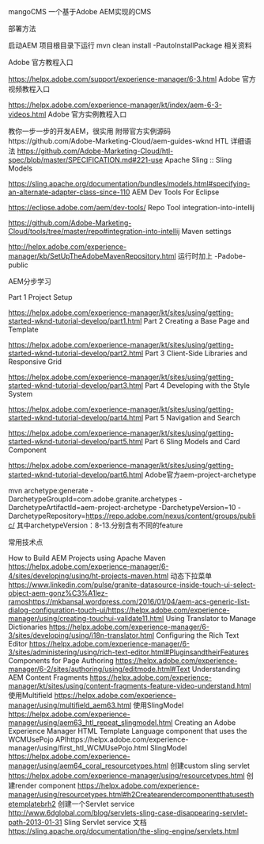 mangoCMS 一个基于Adobe AEM实现的CMS

部署方法

启动AEM
项目根目录下运行 mvn clean install -PautoInstallPackage
相关资料

Adobe 官方教程入口 

https://helpx.adobe.com/support/experience-manager/6-3.html
Adobe 官方视频教程入口

 https://helpx.adobe.com/experience-manager/kt/index/aem-6-3-videos.html
Adobe 官方实例教程入口

教你一步一步的开发AEM，很实用 附带官方实例源码https://github.com/Adobe-Marketing-Cloud/aem-guides-wknd
HTL 详细语法
 https://github.com/Adobe-Marketing-Cloud/htl-spec/blob/master/SPECIFICATION.md#221-use
Apache Sling :: Sling Models

 https://sling.apache.org/documentation/bundles/models.html#specifying-an-alternate-adapter-class-since-110
AEM Dev Tools For Eclipse 

https://eclipse.adobe.com/aem/dev-tools/
Repo Tool integration-into-intellij

 https://github.com/Adobe-Marketing-Cloud/tools/tree/master/repo#integration-into-intellij
Maven settings 

http://helpx.adobe.com/experience-manager/kb/SetUpTheAdobeMavenRepository.html
运行时加上 -Padobe-public

AEM分步学习

Part 1 Project Setup 

https://helpx.adobe.com/experience-manager/kt/sites/using/getting-started-wknd-tutorial-develop/part1.html
Part 2 Creating a Base Page and Template 

https://helpx.adobe.com/experience-manager/kt/sites/using/getting-started-wknd-tutorial-develop/part2.html
Part 3 Client-Side Libraries and Responsive Grid 

https://helpx.adobe.com/experience-manager/kt/sites/using/getting-started-wknd-tutorial-develop/part3.html
Part 4 Developing with the Style System

 https://helpx.adobe.com/experience-manager/kt/sites/using/getting-started-wknd-tutorial-develop/part4.html
Part 5 Navigation and Search 

https://helpx.adobe.com/experience-manager/kt/sites/using/getting-started-wknd-tutorial-develop/part5.html
Part 6 Sling Models and Card Component 

https://helpx.adobe.com/experience-manager/kt/sites/using/getting-started-wknd-tutorial-develop/part6.html
Adobe官方aem-project-archetype 

mvn archetype:generate -DarchetypeGroupId=com.adobe.granite.archetypes -DarchetypeArtifactId=aem-project-archetype -DarchetypeVersion=10 -DarchetypeRepository=https://repo.adobe.com/nexus/content/groups/public/
其中archetypeVersion：8-13.分别含有不同的feature

常用技术点

How to Build AEM Projects using Apache Maven https://helpx.adobe.com/experience-manager/6-4/sites/developing/using/ht-projects-maven.html
动态下拉菜单 https://www.linkedin.com/pulse/granite-datasource-inside-touch-ui-select-object-aem-gonz%C3%A1lez-ramoshttps://mkbansal.wordpress.com/2016/01/04/aem-acs-generic-list-dialog-configuration-touch-ui/https://helpx.adobe.com/experience-manager/using/creating-touchui-validate11.html
Using Translator to Manage Dictionaries https://helpx.adobe.com/experience-manager/6-3/sites/developing/using/i18n-translator.html
Configuring the Rich Text Editor https://helpx.adobe.com/experience-manager/6-3/sites/administering/using/rich-text-editor.html#PluginsandtheirFeatures
Components for Page Authoring https://helpx.adobe.com/experience-manager/6-2/sites/authoring/using/editmode.html#Text
Understanding AEM Content Fragments https://helpx.adobe.com/experience-manager/kt/sites/using/content-fragments-feature-video-understand.html
使用Multifield https://helpx.adobe.com/experience-manager/using/multifield_aem63.html
使用SlingModel https://helpx.adobe.com/experience-manager/using/aem63_htl_repeat_slingmodel.html
Creating an Adobe Experience Manager HTML Template Language component that uses the WCMUsePojo APIhttps://helpx.adobe.com/experience-manager/using/first_htl_WCMUsePojo.html
SlingModel https://helpx.adobe.com/experience-manager/using/aem64_coral_resourcetypes.html
创建custom sling servlet https://helpx.adobe.com/experience-manager/using/resourcetypes.html
创建render component https://helpx.adobe.com/experience-manager/using/resourcetypes.html#h2Createarendercomponentthatusesthetemplatebrh2
创建一个Servlet service http://www.6dglobal.com/blog/servlets-sling-case-disappearing-servlet-path-2013-01-31
Sling Servlet service 文档 https://sling.apache.org/documentation/the-sling-engine/servlets.html
